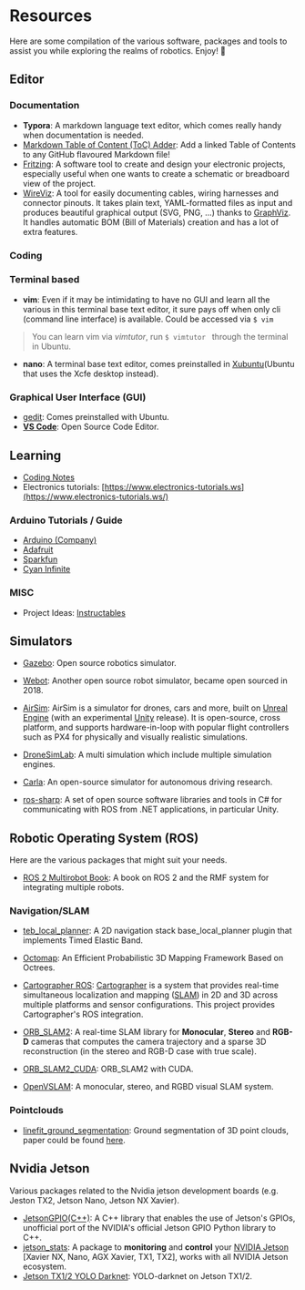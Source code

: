 # Resources

Here are some compilation of the various software, packages and tools to assist you while exploring the realms of robotics. Enjoy!  🍾



## Editor

### Documentation

- **Typora**: A markdown language text editor, which comes really handy when documentation is needed.
- [Markdown Table of Content (ToC) Adder](https://github.com/methylDragon/markdown-linked-toc-adder): Add a linked Table of Contents to any GitHub flavoured Markdown file!
- [Fritzing](https://github.com/fritzing/fritzing-app/releases): A software tool to create and design your electronic projects, especially useful when one wants to create a schematic or breadboard view of the project.
- [WireViz](https://github.com/formatc1702/WireViz): A tool for easily documenting cables, wiring harnesses and  connector pinouts. It takes plain text, YAML-formatted files as input  and produces beautiful graphical output (SVG, PNG, ...) thanks to [GraphViz](https://www.graphviz.org/). It handles automatic BOM (Bill of Materials) creation and has a lot of extra features.



### Coding

### Terminal based

- **vim**: Even if it may be intimidating to have no GUI and learn all the various in this terminal base text editor, it sure pays off when only cli (command line interface) is available. Could be accessed via `$ vim` 

> You can learn vim via *vimtutor*, run `$ vimtutor ` through the terminal in Ubuntu.

- **nano**: A terminal base text editor, comes preinstalled in [Xubuntu](https://xubuntu.org/)(Ubuntu that uses the Xcfe desktop instead).

### Graphical User Interface (GUI)

- [gedit](https://wiki.gnome.org/Apps/Gedit): Comes preinstalled with Ubuntu.
- **[VS Code](https://code.visualstudio.com/)**: Open Source Code Editor.



## Learning

- [Coding Notes](https://github.com/methylDragon/coding-notes)
- Electronics tutorials: [https://www.electronics-tutorials.ws](https://www.electronics-tutorials.ws/)

### Arduino Tutorials / Guide
- [Arduino (Company)](https://www.arduino.cc/en/Tutorial/HomePage)
- [Adafruit](https://learn.adafruit.com/)
- [Sparkfun](https://www.sparkfun.com/tutorials/)
- [Cyan Infinite](https://cyaninfinite.com/)

### MISC

- Project Ideas: [Instructables](https://www.instructables.com/)




## Simulators

- [Gazebo](http://gazebosim.org/): Open source robotics simulator.

- [Webot](https://github.com/cyberbotics/webots): Another open source robot simulator, became open sourced in 2018.

- [AirSim](https://github.com/Microsoft/AirSim): AirSim is a simulator for drones, cars and more, built on [Unreal Engine](https://www.unrealengine.com/) (with an experimental [Unity](https://unity3d.com/) release). It is open-source, cross platform, and supports hardware-in-loop with popular flight controllers such as PX4 for physically and visually realistic simulations.

- [DroneSimLab](https://github.com/orig74/DroneSimLab): A multi simulation which include multiple simulation engines.

- [Carla](https://github.com/carla-simulator/carla): An open-source simulator for autonomous driving research. 

- [ros-sharp](https://github.com/siemens/ros-sharp): A set of open source software libraries and tools in C# for communicating with ROS from .NET applications, in particular Unity.


## Robotic Operating System (ROS)

Here are the various packages that might suit your needs.

- [ROS 2 Multirobot Book](https://github.com/osrf/ros2multirobotbook): A book on ROS 2 and the RMF system for integrating multiple robots.

### Navigation/SLAM

- [teb_local_planner](http://wiki.ros.org/action/fullsearch/teb_local_planner?action=fullsearch&context=180&value=linkto%3A"teb_local_planner"): A 2D navigation stack base_local_planner plugin that implements Timed Elastic Band.
- [Octomap](https://github.com/OctoMap/octomap): An Efficient Probabilistic 3D Mapping Framework Based on Octrees.
- [Cartographer ROS](https://github.com/cartographer-project/cartographer_ros): [Cartographer](https://github.com/cartographer-project/cartographer) is a system that provides real-time simultaneous localization and mapping ([SLAM](https://en.wikipedia.org/wiki/Simultaneous_localization_and_mapping)) in 2D and 3D across multiple platforms and sensor configurations. This project provides Cartographer's ROS integration.

- [ORB_SLAM2](https://github.com/appliedAI-Initiative/orb_slam_2_ros): A real-time SLAM library for **Monocular**, **Stereo** and **RGB-D** cameras that computes the camera trajectory and a sparse 3D reconstruction (in the stereo and RGB-D case with true scale).

- [ORB_SLAM2_CUDA](https://github.com/thien94/ORB_SLAM2_CUDA): ORB_SLAM2 with CUDA.

- [OpenVSLAM](https://github.com/xdspacelab/openvslam): A monocular, stereo, and RGBD visual SLAM system.

### Pointclouds

- [linefit_ground_segmentation](https://github.com/lorenwel/linefit_ground_segmentation): Ground segmentation of 3D point clouds, paper could be found [here](https://ieeexplore.ieee.org/document/5548059).



## Nvidia Jetson

Various packages related to the Nvidia jetson development boards (e.g. Jeston TX2, Jetson Nano, Jetson NX Xavier).

- [JetsonGPIO(C++)](https://github.com/pjueon/JetsonGPIO): A C++ library that enables the use of Jetson's GPIOs, unofficial port of the NVIDIA's official Jetson GPIO Python library to C++.
- [jetson_stats](https://github.com/rbonghi/jetson_stats): A package to **monitoring** and **control** your [NVIDIA Jetson](http://www.nvidia.com/object/embedded-systems-dev-kits-modules.html) [Xavier NX, Nano, AGX Xavier, TX1, TX2], works with all NVIDIA Jetson ecosystem.
- [Jetson TX1/2 YOLO Darknet](https://github.com/Alro10/YOLO-darknet-on-Jetson-TX2): YOLO-darknet on Jetson TX1/2.
